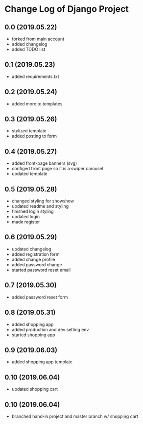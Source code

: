 # Change Log of Django Project

## 0.0 (2019.05.22)
* forked from main account
* added changelog
* added TODO list

## 0.1 (2019.05.23)
 * added requirements.txt

## 0.2 (2019.05.24)
 * added more to templates

## 0.3 (2019.05.26)
 * stylized template
 * added posting to form

## 0.4 (2019.05.27)
 * added front-page banners (svg)
 * configed front page so it is a swiper carousel
 * updated template

## 0.5 (2019.05.28)
 * changed styling for showshow
 * updated readme and styling
 * finished login styling
 * updated login
 * made register

## 0.6 (2019.05.29)
 * updated changelog
 * added registration form
 * added change profile
 * added password change
 * started password reset email

 
## 0.7 (2019.05.30)

 * added password reset form

## 0.8 (2019.05.31)

 * added shopping app
 * added production and dev setting env
 * started shopping app

## 0.9 (2019.06.03)

 * added shopping app template

## 0.10 (2019.06.04)

 * updated shopping cart

## 0.10 (2019.06.04)

 * branched hand-in project and master branch w/ shopping cart